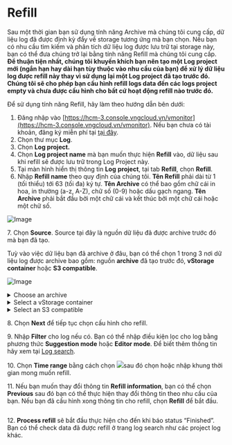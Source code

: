 # Refill

Sau một thời gian bạn sử dụng tính năng Archive mà chúng tôi cung cấp, dữ liệu log đã được định kỳ đẩy về storage tương ứng mà bạn chọn. Nếu bạn có nhu cầu tìm kiếm và phân tích dữ liệu log được lưu trữ tại storage này, bạn có thể đưa chúng trở lại bằng tính năng Refill mà chúng tôi cung cấp. ****Để thuận tiện nhất, chúng tôi khuyến khích bạn nên tạo một Log project mới (ngắn hạn hay dài hạn tùy thuộc vào nhu cầu của bạn) để xử lý dữ liệu log được refill này thay vì sử dụng lại một Log project đã tạo trước đó. Chúng tôi sẽ cho phép bạn cấu hình refill logs data đến các logs project empty và chưa được cấu hình cho bất cứ hoạt động refill nào trước đó.****

Để sử dụng tính năng Refill, hãy làm theo hướng dẫn bên dưới:

1. Đăng nhập vào [https://hcm-3.console.vngcloud.vn/vmonitor](https://hcm-3.console.vngcloud.vn/vmonitor). Nếu bạn chưa có tài khoản, đăng ký miễn phí tại [tại đây](https://register.vngcloud.vn/signup).
2. Chọn thư mục **Log**.
3. Chọn **Log project.**
4. Chọn **Log project name** mà bạn muốn thực hiện **Refill** vào, dữ liệu sau khi refill sẽ được lưu trữ trong Log Project này.
5. Tại màn hình hiển thị thông tin **Log** **project**, tại tab **Refill**, chọn **Refill**.
6. Nhập **Refill name** theo quy định của chúng tôi. **Tên Refill** phải dài từ 1 (tối thiểu) tới 63 (tối đa) ký tự. **Tên Archive** có thể bao gồm chữ cái in hoa, in thường (a-z, A-Z), chữ số (0-9) hoặc dấu gạch ngang. **Tên Archive** phải bắt đầu bởi một chữ cái và kết thúc bởi một chữ cái hoặc một chữ số.

![Image](https://github.com/vngcloud/docs/blob/main/Vietnamese/.gitbook/assets/image%20(310).png?raw=true)

7\. Chọn **Source**. Source tại đây là nguồn dữ liệu đã được archive trước đó mà bạn đã tạo.

Tuỳ vào việc dữ liệu bạn đã archive ở đâu, bạn có thể chọn 1 trong 3 nơi dữ liệu log được archive bao gồm: nguồn **archive** đã tạo trước đó,  **vStorage container** hoặc **S3 compatible**. 

![Image](https://github.com/vngcloud/docs/blob/main/Vietnamese/.gitbook/assets/image%20(311).png?raw=true)

<details>

<summary>Choose an archive</summary>

Chọn một cấu hình **archive** đã tạo trước đó trong danh sách các cấu hình **archive** đang tồn tại trên hệ thống vMonitor Platform trong tài khoản Root User account hiện tại của bạn, hệ thống sẽ tự động điền đầy đủ các thông tin để có thể lấy được dữ liệu Logs

</details>

<details>

<summary>Select a vStorage container</summary>

Chọn **My container** nếu bạn muốn chọn vStorage container thuộc sở hữu của tài khoản bạn đang cần archive. Hoặc chọn **Custom container** nếu bạn muốn chọn vStorage container không thuộc sở hữu của tài khoản bạn đang cần archive.

* My container

1. Chọn một **Region**. Nếu bạn muốn xem lại thông tin **Region** và các **vStorage project** cũng như **vStorage container** bạn đang có trên hệ thống vStorage, hãy chọn tại ![](https://docs-admin.vngcloud.vn/download/thumbnails/49650640/image2023-4-27\_13-54-3.png?version=1\&modificationDate=1683512577000\&api=v2)
2. Chọn một **vStorage project** trong danh sách các project mà bạn đang có tại **Region** đã chọn trước đó trên hệ thống vStorage. Nếu danh sách vStorage project hiển thị cho bạn hiển thị đúng danh sách project tại thời điểm hiện tại, hãy chọn ![](https://docs-admin.vngcloud.vn/download/thumbnails/49650640/image2023-4-27\_13-55-2.png?version=1\&modificationDate=1683512577000\&api=v2).
3. Chọn một **vStorage container** trong danh sách các container mà bạn đang có tại **project** đã chọn trước đó trên hệ thống vStorage. Nếu danh sách vStorage container hiển thị cho bạn hiển thị đúng danh sách container tại thời điểm hiện tại, hãy chọn ![](https://docs-admin.vngcloud.vn/download/thumbnails/49650640/image2023-4-27\_13-55-2.png?version=1\&modificationDate=1683512577000\&api=v2).
4. Nhập **Access key** và **Secret key** để xác thực thông tin kết nối tới hệ thống vStorage. Bạn có thể tìm thấy **Access key** và **Secret key** theo hướng dẫn tại [Service Account](https://docs.vngcloud.vn/display/ONVINA/Service+Account) và [Sử dụng Service Account](https://docs.vngcloud.vn/pages/viewpage.action?pageId=49648950).
5. Chọn **Select**.

![](<../../../../.gitbook/assets/image (312).png>)

* Custom container

1. Chọn một **Region**. Nếu bạn muốn xem lại thông tin **Region** và các **vStorage project** cũng như vStorage container bạn đang có trên hệ thống vStorage, hãy chọn tại ![](https://docs-admin.vngcloud.vn/download/thumbnails/49650640/image2023-4-27\_13-54-3.png?version=1\&modificationDate=1683512577000\&api=v2)
2. Nhập tên một **vStorage container** mà bạn muốn thực hiện archive qua.
3. Nhập **Access key** và **Secret key** để xác thực thông tin kết nối tới hệ thống vStorage. Bạn có thể tìm thấy **Access key** và **Secret key** theo hướng dẫn tại [Service Account](https://docs.vngcloud.vn/display/ONVINA/Service+Account) và [Sử dụng Service Account](https://docs.vngcloud.vn/pages/viewpage.action?pageId=49648950).
4. Chọn **Select**.

![](<../../../../.gitbook/assets/image (313).png>)

</details>

<details>

<summary>Select an S3 compatible</summary>



</details>

8\. Chọn **Next** để tiếp tục chọn cấu hình cho refill.

9\. Nhập **Filter** cho log nếu có. Bạn có thể nhập điều kiện lọc cho log bằng phương thức **Suggestion mode** hoặc **Editor mode**. Để biết thêm thông tin hãy xem tại [Log search](https://docs-admin.vngcloud.vn/display/VPV/Log+search).

10\. Chọn **Time range** bằng cách chọn ![](https://docs-admin.vngcloud.vn/download/thumbnails/49650640/image2023-5-8\_9-30-18.png?version=1\&modificationDate=1683513020000\&api=v2)sau đó chọn hoặc nhập khung thời gian mong muốn refill.

11\. Nếu bạn muốn thay đổi thông tin **Refill information**, bạn có thể chọn **Previous** sau đó bạn có thể thực hiện thay đổi thông tin theo nhu cầu của bạn. Nếu bạn đã cấu hình xong thông tin cho refill, chọn **Refill** để bắt đầu.

<figure><img src="https://docs-admin.vngcloud.vn/download/attachments/49650640/Screen%20Shot%202022-07-11%20at%2010.57.52.png?version=1&#x26;modificationDate=1682490125000&#x26;api=v2" alt=""><figcaption></figcaption></figure>

12\. **Process refill** sẽ bắt đầu thực hiện cho đến khi báo status “Finished”. Bạn có thể check data đã được refill ở trang log search như các project log khác.

<figure><img src="https://docs-admin.vngcloud.vn/download/attachments/49650640/Screen%20Shot%202022-07-11%20at%2011.22.07.png?version=1&#x26;modificationDate=1682490125000&#x26;api=v2" alt=""><figcaption></figcaption></figure>
